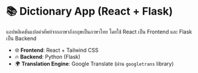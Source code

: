 # 📚 Dictionary App (React + Flask)

แอปพลิเคชันแปลคำศัพท์จากภาษาอังกฤษเป็นภาษาไทย โดยใช้ React เป็น Frontend และ Flask เป็น Backend

- 🌐 **Frontend**: React + Tailwind CSS  
- 🔥 **Backend**: Python (Flask)  
- 🌍 **Translation Engine**: Google Translate (ผ่าน `googletrans` library)

